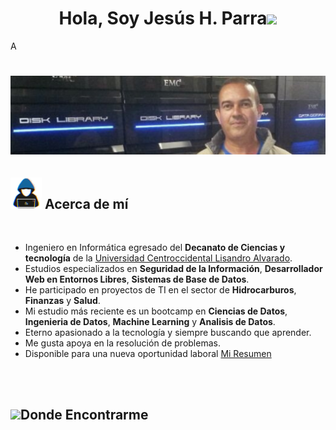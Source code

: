 <h1 align="center"><b>Hola, Soy Jesús H. Parra</b><img src="https://media.giphy.com/media/hvRJCLFzcasrR4ia7z/giphy.gif" width="35"></h1>
<!--  -->A
<p align="center">
<h1 align="center">
    <img src="img\ReadmeGithub.png" />
</h1>

## <picture><img src = "https://github.com/0xAbdulKhalid/0xAbdulKhalid/raw/main/assets/mdImages/about_me.gif" width = 50px></picture> **Acerca de mí**

</br>

- Ingeniero en Informática egresado del **Decanato de Ciencias y tecnología** de la [Universidad Centroccidental Lisandro Alvarado](http://www.ucla.edu.ve/). 
- Estudios especializados en **Seguridad de la Información**, **Desarrollador Web en Entornos Libres**, **Sistemas de Base de Datos**.
- He participado en proyectos de TI en el sector de **Hidrocarburos**, **Finanzas** y **Salud**.
- Mi estudio más reciente es un bootcamp en **Ciencias de Datos**, **Ingenieria de Datos**, **Machine Learning** y **Analisis de Datos**.
- Eterno apasionado a la tecnología y siempre buscando que aprender.
- Me gusta apoya en la resolución de problemas.
- Disponible para una nueva oportunidad laboral [Mi Resumen](cv/CV_JesusParra.pdf)

</br></br>

## <img src="https://media2.giphy.com/media/QssGEmpkyEOhBCb7e1/giphy.gif?cid=ecf05e47a0n3gi1bfqntqmob8g9aid1oyj2wr3ds3mg700bl&rid=giphy.gif" width ="25"><b>Donde Encontrarme</b>
 
<br>
